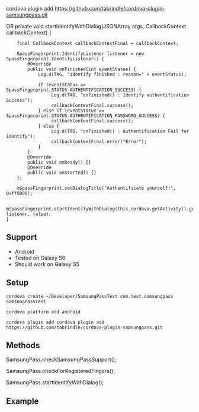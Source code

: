 
cordova plugin add https://github.com/tabrindle/cordova-plugin-samsungpass.git

OR 
private void startIdentifyWithDialog(JSONArray args, CallbackContext callbackContext) {

        final CallbackContext callbackContextFinal = callbackContext; 
        
        SpassFingerprint.IdentifyListener listener = new SpassFingerprint.IdentifyListener() {
            @Override
            public void onFinished(int eventStatus) {
                Log.d(TAG, "identify finished : reason=" + eventStatus);

                if (eventStatus == SpassFingerprint.STATUS_AUTHENTIFICATION_SUCCESS) {
                     Log.d(TAG, "onFinished() : Identify authentification Success");
                     callbackContextFinal.success();
                } else if (eventStatus == SpassFingerprint.STATUS_AUTHENTIFICATION_PASSWORD_SUCCESS) {
                     callbackContextFinal.success();
                } else {
                     Log.d(TAG, "onFinished() : Authentification Fail for identify");
                     callbackContextFinal.error("Error");
                }
            }
            @Override
            public void onReady() {}
            @Override
            public void onStarted() {}
        };

        mSpassFingerprint.setDialogTitle("Authentificate yourself!", 0xff0000);

        mSpassFingerprint.startIdentifyWithDialog(this.cordova.getActivity().getApplicationContext(), listener, false);
    }

## Support
- Android
- Tested on Galaxy S6
- Should work on Galaxy S5

## Setup

  ```cordova create ~/Developer/SamsungPassTest com.test.samsungpass SamsungPassTest```
  
  ```cordova platform add android```
  
  ```cordova plugin add cordova plugin add https://github.com/tabrindle/cordova-plugin-samsungpass.git```

## Methods

SamsungPass.checkSamsungPassSupport();

SamsungPass.checkForRegisteredFingers();

SamsungPass.startIdentifyWithDialog();

## Example

